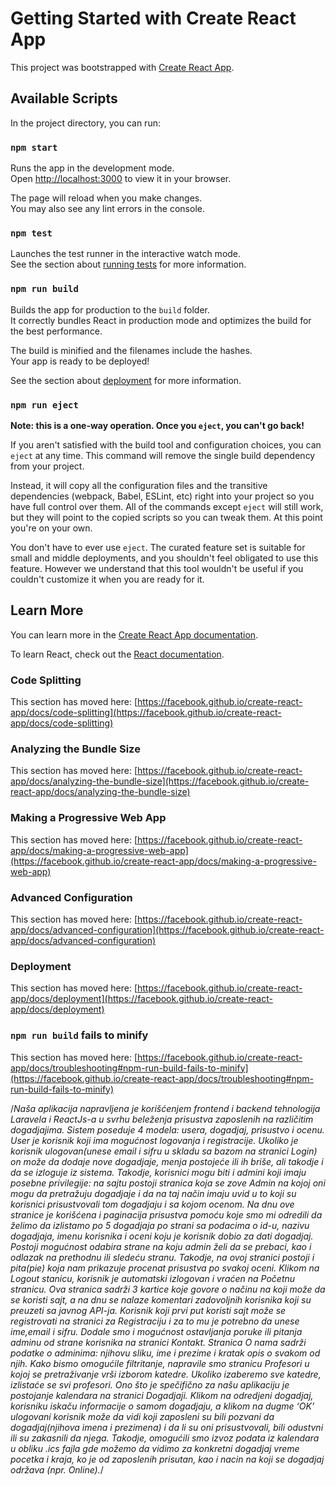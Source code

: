 # Getting Started with Create React App

This project was bootstrapped with [Create React App](https://github.com/facebook/create-react-app).

## Available Scripts

In the project directory, you can run:

### `npm start`

Runs the app in the development mode.\
Open [http://localhost:3000](http://localhost:3000) to view it in your browser.

The page will reload when you make changes.\
You may also see any lint errors in the console.

### `npm test`

Launches the test runner in the interactive watch mode.\
See the section about [running tests](https://facebook.github.io/create-react-app/docs/running-tests) for more information.

### `npm run build`

Builds the app for production to the `build` folder.\
It correctly bundles React in production mode and optimizes the build for the best performance.

The build is minified and the filenames include the hashes.\
Your app is ready to be deployed!

See the section about [deployment](https://facebook.github.io/create-react-app/docs/deployment) for more information.

### `npm run eject`

**Note: this is a one-way operation. Once you `eject`, you can't go back!**

If you aren't satisfied with the build tool and configuration choices, you can `eject` at any time. This command will remove the single build dependency from your project.

Instead, it will copy all the configuration files and the transitive dependencies (webpack, Babel, ESLint, etc) right into your project so you have full control over them. All of the commands except `eject` will still work, but they will point to the copied scripts so you can tweak them. At this point you're on your own.

You don't have to ever use `eject`. The curated feature set is suitable for small and middle deployments, and you shouldn't feel obligated to use this feature. However we understand that this tool wouldn't be useful if you couldn't customize it when you are ready for it.

## Learn More

You can learn more in the [Create React App documentation](https://facebook.github.io/create-react-app/docs/getting-started).

To learn React, check out the [React documentation](https://reactjs.org/).

### Code Splitting

This section has moved here: [https://facebook.github.io/create-react-app/docs/code-splitting](https://facebook.github.io/create-react-app/docs/code-splitting)

### Analyzing the Bundle Size

This section has moved here: [https://facebook.github.io/create-react-app/docs/analyzing-the-bundle-size](https://facebook.github.io/create-react-app/docs/analyzing-the-bundle-size)

### Making a Progressive Web App

This section has moved here: [https://facebook.github.io/create-react-app/docs/making-a-progressive-web-app](https://facebook.github.io/create-react-app/docs/making-a-progressive-web-app)

### Advanced Configuration

This section has moved here: [https://facebook.github.io/create-react-app/docs/advanced-configuration](https://facebook.github.io/create-react-app/docs/advanced-configuration)

### Deployment

This section has moved here: [https://facebook.github.io/create-react-app/docs/deployment](https://facebook.github.io/create-react-app/docs/deployment)

### `npm run build` fails to minify

This section has moved here: [https://facebook.github.io/create-react-app/docs/troubleshooting#npm-run-build-fails-to-minify](https://facebook.github.io/create-react-app/docs/troubleshooting#npm-run-build-fails-to-minify)

/*Naša aplikacija napravljena je korišćenjem frontend i backend tehnologija Laravela i ReactJs-a u svrhu beleženja prisustva zaposlenih na različitim dogadjajima. Sistem poseduje 4 modela: usera, dogadjaj, prisustvo i ocenu. User je korisnik koji ima mogućnost logovanja i registracije. Ukoliko je korisnik ulogovan(unese email i sifru u skladu sa bazom na stranici Login) on može da dodaje nove dogadjaje, menja postojeće ili ih briše, ali takodje i da se izloguje iz sistema. Takodje, korisnici mogu biti i admini koji imaju posebne privilegije: na sajtu postoji stranica koja se zove Admin na kojoj oni mogu da pretražuju dogadjaje i da na taj način imaju uvid u to koji su korisnici prisustvovali tom dogadjaju i sa kojom ocenom. Na dnu ove stranice je korišćena i paginacija prisustva pomoću koje smo mi odredili da želimo da izlistamo po 5 dogadjaja po strani sa podacima o id-u, nazivu dogadjaja, imenu korisnika i oceni koju je korisnik dobio za dati dogadjaj. Postoji mogućnost odabira strane na koju admin želi da se prebaci, kao i odlazak na prethodnu ili sledeću stranu. Takodje, na ovoj stranici postoji i pita(pie) koja nam prikazuje procenat prisustva po svakoj oceni. Klikom na Logout stanicu, korisnik je automatski izlogovan i vraćen na Početnu stranicu. Ova stranica sadrži 3 kartice koje govore o načinu na koji može da se koristi sajt, a na dnu se nalaze komentari zadovoljnih korisnika koji su preuzeti sa javnog API-ja. Korisnik koji prvi put koristi sajt može se registrovati na stranici za Registraciju i za to mu je potrebno da unese ime,email i sifru. Dodale smo i mogućnost ostavljanja poruke ili pitanja adminu od strane korisnika na stranici Kontakt. Stranica O nama sadrži podatke o adminima: njihovu sliku, ime i prezime i kratak opis o svakom od njih. Kako bismo omogućile filtritanje, napravile smo stranicu Profesori u kojoj se pretraživanje vrši izborom katedre. Ukoliko izaberemo sve katedre, izlistaće se svi profesori. Ono što je spečifično za našu aplikaciju je postojanje kalendara na stranici Dogadjaji. Klikom na odredjeni dogadjaj, korisniku iskaču informacije o samom dogadjaju, a klikom na dugme ‘OK’ ulogovani korisnik može da vidi koji zaposleni su bili pozvani da dogadjaj(njihova imena i prezimena) i da li su oni prisustvovali, bili odustvni ili su zakasnili da njega. Takodje, omogućili smo izvoz podata iz kalendara u obliku .ics fajla gde možemo da vidimo za konkretni dogadjaj vreme pocetka i kraja, ko je od zaposlenih prisutan, kao i nacin na koji se dogadjaj održava (npr. Online).*/
